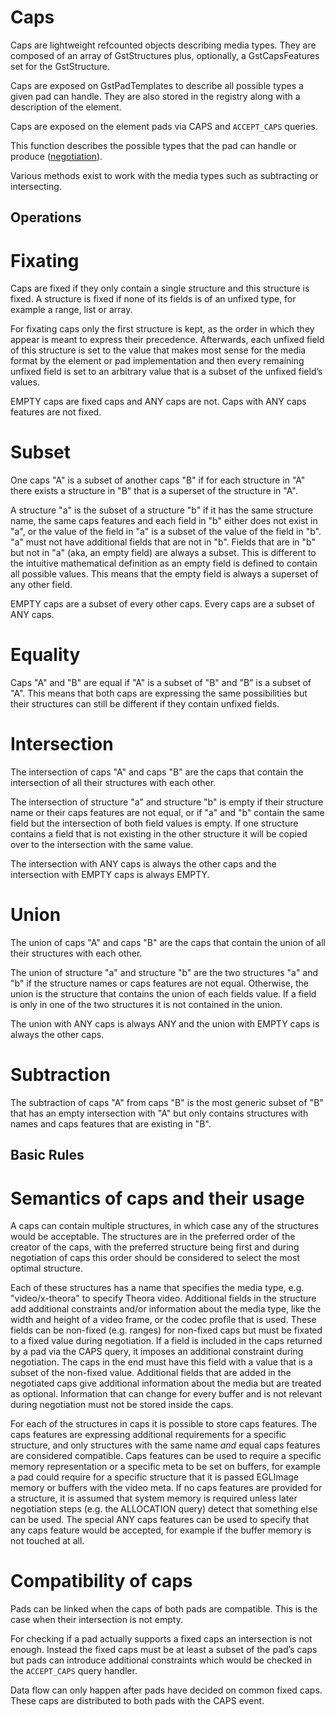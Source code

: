 # Caps

Caps are lightweight refcounted objects describing media types. They are
composed of an array of GstStructures plus, optionally, a
GstCapsFeatures set for the GstStructure.

Caps are exposed on GstPadTemplates to describe all possible types a
given pad can handle. They are also stored in the registry along with a
description of the element.

Caps are exposed on the element pads via CAPS and `ACCEPT_CAPS` queries.

This function describes the possible types that the pad can handle or
produce ([negotiation](design/negotiation.md)).

Various methods exist to work with the media types such as subtracting
or intersecting.

## Operations

# Fixating

Caps are fixed if they only contain a single structure and this
structure is fixed. A structure is fixed if none of its fields
is of an unfixed type, for example a range, list or array.

For fixating caps only the first structure is kept, as the order in
which they appear is meant to express their precedence.
Afterwards, each unfixed field of this structure is set to
the value that makes most sense for the media format by the element or
pad implementation and then every remaining unfixed field is set to an
arbitrary value that is a subset of the unfixed field’s values.

EMPTY caps are fixed caps and ANY caps are not. Caps with ANY caps
features are not fixed.

# Subset

One caps "A" is a subset of another caps "B" if for each structure in
"A" there exists a structure in "B" that is a superset of the structure
in "A".

A structure "a" is the subset of a structure "b" if it has the same
structure name, the same caps features and each field in "b" either does not
exist in "a", or the value of the field in "a" is a subset of the value of the
field in "b". "a" must not have additional fields that are not in "b".  Fields
that are in "b" but not in "a" (aka, an empty field) are always a subset.
This is different to the intuitive mathematical definition as an empty field
is defined to contain all possible values.  This means that the empty field is
always a superset of any other field.

EMPTY caps are a subset of every other caps. Every caps are a subset of
ANY caps.

# Equality

Caps "A" and "B" are equal if "A" is a subset of "B" and "B" is a subset
of "A". This means that both caps are expressing the same possibilities
but their structures can still be different if they contain unfixed
fields.

# Intersection

The intersection of caps "A" and caps "B" are the caps that contain the
intersection of all their structures with each other.

The intersection of structure "a" and structure "b" is empty if their
structure name or their caps features are not equal, or if "a" and "b"
contain the same field but the intersection of both field values is
empty. If one structure contains a field that is not existing in the
other structure it will be copied over to the intersection with the same
value.

The intersection with ANY caps is always the other caps and the
intersection with EMPTY caps is always EMPTY.

# Union

The union of caps "A" and caps "B" are the caps that contain the union
of all their structures with each other.

The union of structure "a" and structure "b" are the two structures "a"
and "b" if the structure names or caps features are not equal.
Otherwise, the union is the structure that contains the union of each
fields value. If a field is only in one of the two structures it is not
contained in the union.

The union with ANY caps is always ANY and the union with EMPTY caps is
always the other caps.

# Subtraction

The subtraction of caps "A" from caps "B" is the most generic subset of
"B" that has an empty intersection with "A" but only contains structures
with names and caps features that are existing in "B".

## Basic Rules

# Semantics of caps and their usage

A caps can contain multiple structures, in which case any of the
structures would be acceptable. The structures are in the preferred
order of the creator of the caps, with the preferred structure being
first and during negotiation of caps this order should be considered to
select the most optimal structure.

Each of these structures has a name that specifies the media type, e.g.
"video/x-theora" to specify Theora video. Additional fields in the
structure add additional constraints and/or information about the media
type, like the width and height of a video frame, or the codec profile
that is used. These fields can be non-fixed (e.g. ranges) for non-fixed
caps but must be fixated to a fixed value during negotiation. If a field
is included in the caps returned by a pad via the CAPS query, it imposes
an additional constraint during negotiation. The caps in the end must
have this field with a value that is a subset of the non-fixed value.
Additional fields that are added in the negotiated caps give additional
information about the media but are treated as optional. Information
that can change for every buffer and is not relevant during negotiation
must not be stored inside the caps.

For each of the structures in caps it is possible to store caps
features. The caps features are expressing additional requirements for a
specific structure, and only structures with the same name *and* equal
caps features are considered compatible. Caps features can be used to
require a specific memory representation or a specific meta to be set on
buffers, for example a pad could require for a specific structure that
it is passed EGLImage memory or buffers with the video meta. If no caps
features are provided for a structure, it is assumed that system memory
is required unless later negotiation steps (e.g. the ALLOCATION query)
detect that something else can be used. The special ANY caps features
can be used to specify that any caps feature would be accepted, for
example if the buffer memory is not touched at all.

# Compatibility of caps

Pads can be linked when the caps of both pads are compatible. This is
the case when their intersection is not empty.

For checking if a pad actually supports a fixed caps an intersection is
not enough. Instead the fixed caps must be at least a subset of the
pad’s caps but pads can introduce additional constraints which would
be checked in the `ACCEPT_CAPS` query handler.

Data flow can only happen after pads have decided on common fixed caps.
These caps are distributed to both pads with the CAPS event.
